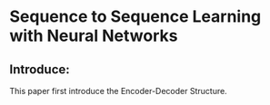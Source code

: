 # Sequence to Sequence Learning with Neural Networks    

## Introduce:
This paper first introduce the Encoder-Decoder Structure.